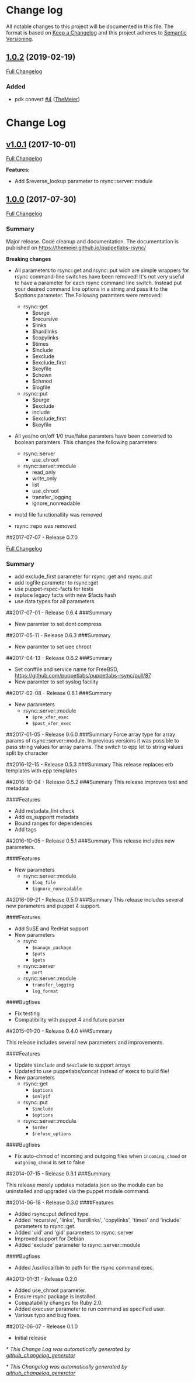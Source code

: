 # Change log

All notable changes to this project will be documented in this file. The format is based on [Keep a Changelog](http://keepachangelog.com/en/1.0.0/) and this project adheres to [Semantic Versioning](http://semver.org).

## [1.0.2](https://github.com/TheMeier/themeier-rsync/tree/1.0.2) (2019-02-19)

[Full Changelog](https://github.com/TheMeier/themeier-rsync/compare/v1.0.1...1.0.2)

### Added

- pdk convert [\#4](https://github.com/TheMeier/themeier-rsync/pull/4) ([TheMeier](https://github.com/TheMeier))

# Change Log

## [v1.0.1](https://github.com/TheMeier/puppetlabs-rsync/tree/v1.0.1) (2017-10-01)
[Full Changelog](https://github.com/TheMeier/puppetlabs-rsync/compare/v1.0.0...v1.0.1)


**Features:**

- Add $reverse\_lookup parameter to rsync::server::module


## [1.0.0](https://github.com/TheMeier/puppetlabs-rsync/tree/1.0.0) (2017-07-30)
[Full Changelog](https://github.com/TheMeier/puppetlabs-rsync/compare/v0.7.0...1.0.0)


### Summary

Major release. Code cleanup and documentation.
The documentation is published on https://themeier.github.io/puppetlabs-rsync/

**Breaking changes**
- All parameters to rsync::get and rsync::put wich are simple wrappers for rsync command-line switches have been removed! It's not very useful to have a parameter for each rsync command line switch. Instead put your desired command line options in a string and pass it to the $options parameter. The Following paramters were removed:
  - rsync::get
    - $purge
    - $recursive
    - $links
    - $hardlinks
    - $copylinks
    - $times
    - $include
    - $exclude
    - $exclude_first
    - $keyfile
    - $chown
    - $chmod
    - $logfile
  - rsync::put
    - $purge
    - $exclude
    - include
    - $exclude_first
    - $keyfile

- All yes/no on/off 1/0 true/false paramters have been converted to boolean paramters. This changes the following parameters
  - rsync::server
    - use_chroot
  - rsync::server::module
    - read_only
    - write_only
    - list
    - use_chroot
    - transfer_logging
    - ignore_nonreadable

- motd file functionallity was removed
- rsync::repo was removed

##2017-07-07 - Release 0.7.0

[Full Changelog](https://github.com/TheMeier/puppetlabs-rsync/compare/v0.6.3...v0.7.0)

### Summary
- add exclude_first parameter for rsync::get and rsync::put
- add logfile parameter to rsync::get
- use puppet-rspec-facts for tests
- replace legacy facts with new $facts hash
- use data types for all parameters

##2017-07-01 - Release 0.6.4
###Summary
- New paramter to set dont compress

##2017-05-11 - Release 0.6.3
###Summary
- New paramter to set uee chroot

##2017-04-13 - Release 0.6.2
###Summary
- Set conffile and service name for FreeBSD, https://github.com/puppetlabs/puppetlabs-rsync/pull/87
- New paramter to set syslog facility

##2017-02-08 - Release 0.6.1
###Summary
- New parameters
  - rsync::server::module
    - `$pre_xfer_exec`
    - `$post_xfer_exec`

##2017-01-05 - Release 0.6.0
###Summary
Force array type for array params of rsync::server::module.
In previous versions it was possible to pass string values for array params. The switch to epp
let to string values split by character

##2016-12-15 - Release 0.5.3
###Summary
This release replaces erb templates with epp templates

##2016-10-04 - Release 0.5.2
###Summary
This release improves test and metadata

####Features
- Add metadata_lint check
- Add os_supportt metadata
- Bound ranges for dependencies
- Add tags

##2016-10-05 - Release 0.5.1
###Summary
This release includes new parameters.

####Features
- New parameters
  - rsync::server::module
    - `$log_file`
    - `$ignore_nonreadable`


##2016-09-21 - Release 0.5.0
###Summary
This release includes several new parameters and puppet 4 support.

####Features
- Add SuSE and RedHat support
- New parameters
  - rsync
    - `$manage_package`
    - `$puts`
    - `$gets`
  - rsync::server
    - `port`
  - rsync::server::module
    - `transfer_logging`
    - `log_format`

####Bugfixes
- Fix testing
- Compatibility with puppet 4 and future parser


##2015-01-20 - Release 0.4.0
###Summary

This release includes several new parameters and improvements.

####Features
- Update `$include` and `$exclude` to support arrays
- Updated to use puppetlabs/concat instead of execs to build file!
- New parameters
  - rsync::get
    - `$options`
    - `$onlyif`
  - rsync::put
    - `$include`
    - `$options`
  - rsync::server::module
    - `$order`
    - `$refuse_options`

####Bugfixes
- Fix auto-chmod of incoming and outgoing files when `incoming_chmod` or `outgoing_chmod` is set to false

##2014-07-15 - Release 0.3.1
###Summary

This release merely updates metadata.json so the module can be uninstalled and
upgraded via the puppet module command.

##2014-06-18 - Release 0.3.0
####Features
- Added rsync::put defined type.
- Added 'recursive', 'links', 'hardlinks', 'copylinks', 'times' and 'include'
parameters to rsync::get.
- Added 'uid' and 'gid' parameters to rsync::server
- Improved support for Debian
- Added 'exclude' parameter to rsync::server::module

####Bugfixes
- Added /usr/local/bin to path for the rsync command exec.


##2013-01-31 - Release 0.2.0
- Added use_chroot parameter.
- Ensure rsync package is installed.
- Compatability changes for Ruby 2.0.
- Added execuser parameter to run command as specified user.
- Various typo and bug fixes.

##2012-06-07 - Release 0.1.0
- Initial release


\* *This Change Log was automatically generated by [github_changelog_generator](https://github.com/skywinder/Github-Changelog-Generator)*


\* *This Changelog was automatically generated by [github_changelog_generator](https://github.com/skywinder/Github-Changelog-Generator)*
